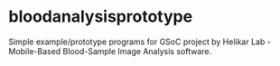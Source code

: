 # bloodanalysisprototype

Simple example/prototype programs for GSoC project by Helikar Lab - Mobile-Based Blood-Sample Image Analysis software.
